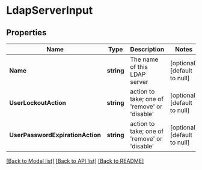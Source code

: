 # LdapServerInput

## Properties
Name | Type | Description | Notes
------------ | ------------- | ------------- | -------------
**Name** | **string** | The name of this LDAP server | [optional] [default to null]
**UserLockoutAction** | **string** | action to take; one of &#39;remove&#39; or &#39;disable&#39; | [optional] [default to null]
**UserPasswordExpirationAction** | **string** | action to take; one of &#39;remove&#39; or &#39;disable&#39; | [optional] [default to null]

[[Back to Model list]](../README.md#documentation-for-models) [[Back to API list]](../README.md#documentation-for-api-endpoints) [[Back to README]](../README.md)


